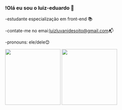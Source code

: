 ### !Olá eu sou o luiz-eduardo 👋

-estudante especialização em front-end 📚

-contate-me no emai:luizluvanidesoito@gmail.com📬

-pronouns: ele/dele😊

<div>
  <ahref="https://https://github.com/Luizeduardo3">
  <img height="180cm" src="https://github-readname-stats.verce1.app/api?username=luiz-eduardo&show_icons=true&theme=dark&inclue_all_comits=true&count_private=true"/>
  <img height="180cm" src="https://github-readname-stats.verce1.app/api/top-langs/?username=luiz-eduardo&layout=compact%langs_count=16&theme=dark"/>
